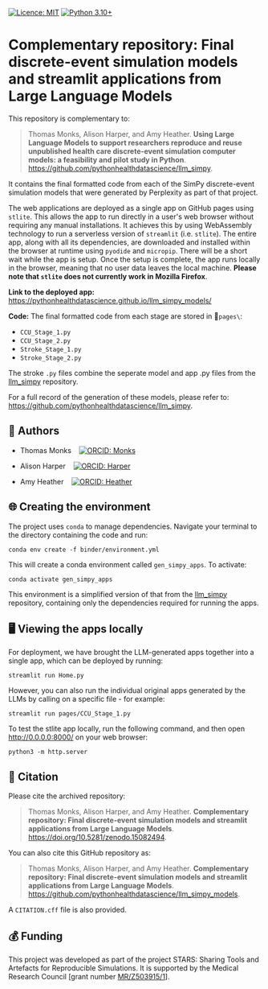 [![Licence: MIT](https://img.shields.io/badge/Licence-MIT-yellow.svg)](https://opensource.org/licenses/MIT)
[![Python 3.10+](https://img.shields.io/badge/-Python_≥_3.10-306998?logo=python&logoColor=white)](https://www.python.org/downloads/release/python-360+/)

# Complementary repository: Final discrete-event simulation models and streamlit applications from Large Language Models

This repository is complementary to:

> Thomas Monks, Alison Harper, and Amy Heather. **Using Large Language Models to support researchers reproduce and reuse unpublished health care discrete-event simulation computer models: a feasibility and pilot study in Python**. https://github.com/pythonhealthdatascience/llm_simpy.

It contains the final formatted code from each of the SimPy discrete-event simulation models that were generated by Perplexity as part of that project.

The web applications are deployed as a single app on GitHub pages using `stlite`. This allows the app to run directly in a user's web browser without requiring any manual installations. It achieves this by using WebAssembly technology to run a serverless version of `streamlit` (i.e. `stlite`). The entire app, along with all its dependencies, are downloaded and installed within the browser at runtime using `pyodide` and `micropip`. There will be a short wait while the app is setup. Once the setup is complete, the app runs locally in the browser, meaning that no user data leaves the local machine. **Please note that `stlite` does not currently work in Mozilla Firefox**.

**Link to the deployed app:** https://pythonhealthdatascience.github.io/llm_simpy_models/

**Code:** The final formatted code from each stage are stored in 📁`pages\`:

* `CCU_Stage_1.py`
* `CCU_Stage_2.py`
* `Stroke_Stage_1.py`
* `Stroke_Stage_2.py`

The stroke `.py` files combine the seperate model and app .py files from the [llm_simpy](https://github.com/pythonhealthdatascience/llm_simpy) repository.

For a full record of the generation of these models, please refer to: https://github.com/pythonhealthdatascience/llm_simpy.

## 👥 Authors

* Thomas Monks &nbsp;&nbsp; [![ORCID: Monks](https://img.shields.io/badge/ORCID-0000--0003--2631--4481-brightgreen)](https://orcid.org/0000-0003-2631-4481)

* Alison Harper &nbsp;&nbsp; [![ORCID: Harper](https://img.shields.io/badge/ORCID-0000--0001--5274--5037-brightgreen)](https://orcid.org/0000-0001-5274-5037)

* Amy Heather &nbsp;&nbsp; [![ORCID: Heather](https://img.shields.io/badge/ORCID-0000--0002--6596--3479-brightgreen)](https://orcid.org/0000-0002-6596-3479)

## 🌐 Creating the environment

The project uses `conda` to manage dependencies. Navigate your terminal to the directory containing the code and run:

```
conda env create -f binder/environment.yml
```

This will create a conda environment called `gen_simpy_apps`. To activate:

```
conda activate gen_simpy_apps
```

This environment is a simplified version of that from the [llm_simpy](https://github.com/pythonhealthdatascience/llm_simpy) repository, containing only the dependencies required for running the apps.

## 🖥️ Viewing the apps locally

For deployment, we have brought the LLM-generated apps together into a single app, which can be deployed by running:

```
streamlit run Home.py
```

However, you can also run the individual original apps generated by the LLMs by calling on a specific file - for example:

```
streamlit run pages/CCU_Stage_1.py
```

To test the stlite app locally, run the following command, and then open <http://0.0.0.0:8000/> on your web browser:

```
python3 -m http.server
```

## 📝 Citation

Please cite the archived repository:

> Thomas Monks, Alison Harper, and Amy Heather. **Complementary repository: Final discrete-event simulation models and streamlit applications from Large Language Models**. <https://doi.org/10.5281/zenodo.15082494>.

You can also cite this GitHub repository as:

> Thomas Monks, Alison Harper, and Amy Heather. **Complementary repository: Final discrete-event simulation models and streamlit applications from Large Language Models**. <https://github.com/pythonhealthdatascience/llm_simpy_models>.

A `CITATION.cff` file is also provided.

## 💰 Funding

This project was developed as part of the project STARS: Sharing Tools and Artefacts for Reproducible Simulations. It is supported by the Medical Research Council [grant number [MR/Z503915/1](https://gtr.ukri.org/projects?ref=MR%2FZ503915%2F1)].